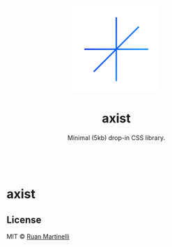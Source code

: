 <div align="center">
    <img src="./logo.png" width="200" height="200" />
    <h1>axist</h1>
    <p>Minimal (5kb) drop-in CSS library.</p>
    <br>
    <br>
    <br>
</div>

# axist

## License

MIT © [Ruan Martinelli](https://github.com/ruanmartinelli)
